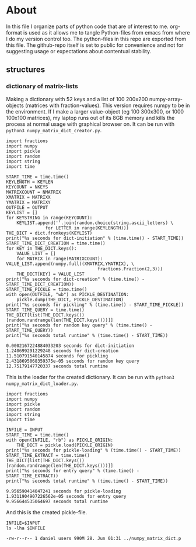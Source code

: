 

# About

 In this file I organize parts of python code that are of interest to me. org-format is used as it allows me to tangle Python-files from emacs from where I do my version control too. The python-files in this repo are exported from this file.
The github-repo itself is set to public for convenience and not for suggesting usage or expectations about contentual stability.


## structures


### dictionary of matrix-lists

Making a dictionary with 52 keys and a list of 100 200x200 numpy-array-objects (matrices with fraction-values). This version requires numpy to be in the environment. If I make a larger value-object (eg 100 300x300, or 1000 100x100 matrices), my laptop runs out of its 8GB memory and kills the process at normal usage with graphical browser on. It can be run with `python3 numpy_matrix_dict_creator.py`.

    import fractions
    import numpy
    import pickle
    import random
    import string
    import time
    
    START_TIME = time.time()
    KEYLENGTH = KEYLEN
    KEYCOUNT = NKEYS
    MATRIXCOUNT = NMATRIX
    XMATRIX = MATRIXX
    YMATRIX = MATRIXY
    OUTFILE = OUTPUT
    KEYLIST = []
    for KEYSTRING in range(KEYCOUNT):
        KEYLIST.append(''.join(random.choice(string.ascii_letters) \
    			   for LETTER in range(KEYLENGTH)))
    THE_DICT = dict.fromkeys(KEYLIST)
    print("%s seconds for dict-initiation" % (time.time() - START_TIME))
    START_TIME_DICT_CREATION = time.time()
    for KEY in THE_DICT.keys():
        VALUE_LIST = []
        for MATRIX in range(MATRIXCOUNT): VALUE_LIST.append(numpy.full((XMATRIX,YMATRIX), \
    								   fractions.Fraction(2,3)))
        THE_DICT[KEY] = VALUE_LIST
    print("%s seconds for dict-creation" % (time.time() - START_TIME_DICT_CREATION))
    START_TIME_PICKLE = time.time()
    with open(OUTFILE, "wb") as PICKLE_DESTINATION:
        pickle.dump(THE_DICT, PICKLE_DESTINATION)
    print("%s seconds for pickling" % (time.time() - START_TIME_PICKLE))
    START_TIME_QUERY = time.time()
    THE_DICT[list(THE_DICT.keys())[random.randrange(len(THE_DICT.keys()))]]
    print("%s seconds for random key query" % (time.time() - START_TIME_QUERY))
    print("%s seconds total runtime" % (time.time() - START_TIME))

    0.0002167224884033203 seconds for dict-initiation
    1.240699291229248 seconds for dict-creation
    11.510791540145874 seconds for pickling
    2.4318695068359375e-05 seconds for random key query
    12.75179147720337 seconds total runtime

This is the loader for the created dictionary. It can be run with `python3 numpy_matrix_dict_loader.py`.

    import fractions
    import numpy
    import pickle
    import random
    import string
    import time
    
    INFILE = INPUT
    START_TIME = time.time()
    with open(INFILE, "rb") as PICKLE_ORIGIN:
        THE_DICT = pickle.load(PICKLE_ORIGIN)
    print("%s seconds for pickle-loading" % (time.time() - START_TIME))
    START_TIME_EXTRACT = time.time()
    THE_DICT[list(THE_DICT.keys())[random.randrange(len(THE_DICT.keys()))]]
    print("%s seconds for entry query" % (time.time() - START_TIME_EXTRACT))
    print("%s seconds total runtime" % (time.time() - START_TIME))

    9.956590414047241 seconds for pickle-loading
    1.9311904907226562e-05 seconds for entry query
    9.956644535064697 seconds total runtime

And this is the created pickle-file.

    INFILE=$INPUT
    ls -lha $INFILE

    -rw-r--r-- 1 daniel users 990M 28. Jun 01:31 ../numpy_matrix_dict.p


